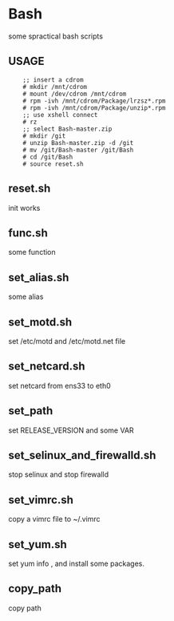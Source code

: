 # Bash
some spractical bash scripts
## USAGE

```
    ;; insert a cdrom 
    # mkdir /mnt/cdrom 
    # mount /dev/cdrom /mnt/cdrom
    # rpm -ivh /mnt/cdrom/Package/lrzsz*.rpm
    # rpm -ivh /mnt/cdrom/Package/unzip*.rpm
    ;; use xshell connect 
    # rz 
    ;; select Bash-master.zip
    # mkdir /git
    # unzip Bash-master.zip -d /git
    # mv /git/Bash-master /git/Bash
    # cd /git/Bash
    # source reset.sh
```

##  reset.sh
init works

## func.sh
some function

## set_alias.sh
some alias

## set_motd.sh
set /etc/motd and /etc/motd.net file

## set_netcard.sh
set netcard from ens33 to eth0 

## set_path
set RELEASE_VERSION and some VAR

## set_selinux_and_firewalld.sh
stop selinux and stop firewalld

## set_vimrc.sh 
copy a vimrc file to ~/.vimrc 

## set_yum.sh 
set yum info , and install some packages.

## copy_path 
copy path





